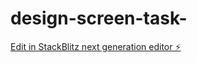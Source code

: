 # design-screen-task-

[Edit in StackBlitz next generation editor ⚡️](https://stackblitz.com/~/github.com/urmila-barkade04/design-screen-task-)



